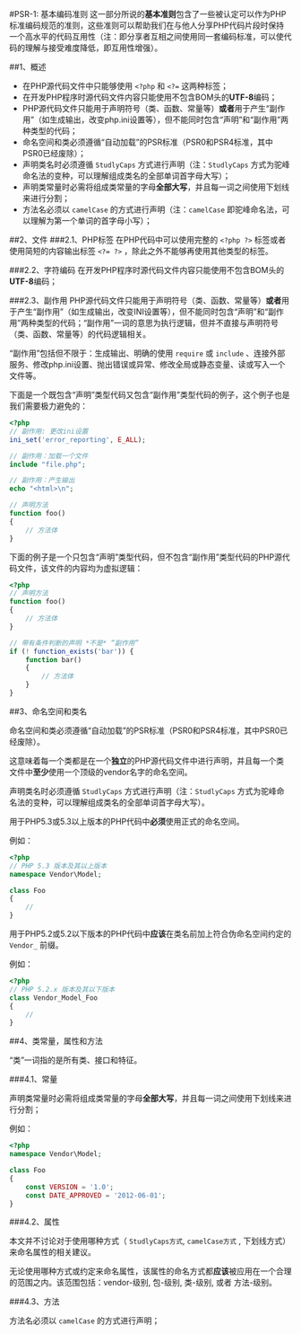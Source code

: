 #PSR-1: 基本编码准则
这一部分所说的**基本准则**包含了一些被认定可以作为PHP标准编码规范的准则，这些准则可以帮助我们在与他人分享PHP代码片段时保持一个高水平的代码互用性（注：即分享者互相之间使用同一套编码标准，可以使代码的理解与接受难度降低，即互用性增强）。

##1、概述
* 在PHP源代码文件中只能够使用 `<?php` 和 `<?=` 这两种标签；
* 在开发PHP程序时源代码文件内容只能使用不包含BOM头的**UTF-8**编码；
* PHP源代码文件只能用于声明符号（类、函数、常量等）**或者**用于产生“副作用”（如生成输出，改变php.ini设置等），但不能同时包含“声明”和“副作用”两种类型的代码；
* 命名空间和类必须遵循“自动加载”的PSR标准（PSR0和PSR4标准，其中PSR0已经废除）；
* 声明类名时必须遵循 `StudlyCaps` 方式进行声明（注：`StudlyCaps` 方式为驼峰命名法的变种，可以理解组成类名的全部单词首字母大写）；
* 声明类常量时必需将组成类常量的字母**全部大写**，并且每一词之间使用下划线来进行分割；
* 方法名必须以 `camelCase` 的方式进行声明（注：`camelCase` 即驼峰命名法，可以理解为第一个单词的首字母小写）；

##2、文件
###2.1、PHP标签
在PHP代码中可以使用完整的 `<?php ?>` 标签或者使用简短的内容输出标签 `<?= ?>` ，除此之外不能够再使用其他类型的标签。

###2.2、字符编码
在开发PHP程序时源代码文件内容只能使用不包含BOM头的**UTF-8**编码；

###2.3、副作用
PHP源代码文件只能用于声明符号（类、函数、常量等）**或者**用于产生“副作用”（如生成输出，改变INI设置等），但不能同时包含“声明”和“副作用”两种类型的代码；“副作用”一词的意思为执行逻辑，但并不直接与声明符号（类、函数、常量等）的代码逻辑相关。

“副作用”包括但不限于：生成输出、明确的使用 `require` 或 `include` 、连接外部服务、修改php.ini设置、抛出错误或异常、修改全局或静态变量、读或写入一个文件等。

下面是一个既包含“声明”类型代码又包含“副作用”类型代码的例子，这个例子也是我们需要极力避免的：

```php
<?php
// 副作用: 更改ini设置
ini_set('error_reporting', E_ALL);

// 副作用：加载一个文件
include "file.php";

// 副作用：产生输出
echo "<html>\n";

// 声明方法
function foo()
{
    // 方法体
}

```
下面的例子是一个只包含“声明”类型代码，但不包含“副作用”类型代码的PHP源代码文件，该文件的内容均为虚拟逻辑：

```php
<?php
// 声明方法
function foo()
{
    // 方法体
}

// 带有条件判断的声明 *不是* “副作用”
if (! function_exists('bar')) {
    function bar()
    {
        // 方法体
    }
}

```

##3、命名空间和类名

命名空间和类必须遵循“自动加载”的PSR标准（PSR0和PSR4标准，其中PSR0已经废除）。

这意味着每一个类都是在一个**独立**的PHP源代码文件中进行声明，并且每一个类文件中**至少**使用一个顶级的vendor名字的命名空间。

声明类名时必须遵循 `StudlyCaps` 方式进行声明（注：`StudlyCaps` 方式为驼峰命名法的变种，可以理解组成类名的全部单词首字母大写）。

用于PHP5.3或5.3以上版本的PHP代码中**必须**使用正式的命名空间。

例如：

```php
<?php
// PHP 5.3 版本及其以上版本
namespace Vendor\Model;

class Foo
{
	//
}

```

用于PHP5.2或5.2以下版本的PHP代码中**应该**在类名前加上符合伪命名空间约定的 `Vendor_` 前缀。

例如：

```php
<?php
// PHP 5.2.x 版本及其以下版本
class Vendor_Model_Foo
{
	//
}

```

##4、类常量，属性和方法

“类”一词指的是所有类、接口和特征。

###4.1、常量

声明类常量时必需将组成类常量的字母**全部大写**，并且每一词之间使用下划线来进行分割；

例如：

```php
<?php
namespace Vendor\Model;

class Foo
{
    const VERSION = '1.0';
    const DATE_APPROVED = '2012-06-01';
}

```

###4.2、属性

本文并不讨论对于使用哪种方式（ `StudlyCaps方式`,  `camelCase方式` , 下划线方式）来命名属性的相关建议。

无论使用哪种方式或约定来命名属性，该属性的命名方式都**应该**被应用在一个合理的范围之内。该范围包括：vendor-级别, 包-级别, 类-级别, 或者 方法-级别。

###4.3、方法

方法名必须以 `camelCase` 的方式进行声明；
